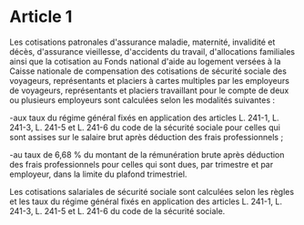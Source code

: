 # Article 1

Les cotisations patronales d'assurance maladie, maternité, invalidité et décès, d'assurance vieillesse, d'accidents du travail, d'allocations familiales ainsi que la cotisation au Fonds national d'aide au logement versées à la Caisse nationale de compensation des cotisations de sécurité sociale des voyageurs, représentants et placiers à cartes multiples par les employeurs de voyageurs, représentants et placiers travaillant pour le compte de deux ou plusieurs employeurs sont calculées selon les modalités suivantes :

-aux taux du régime général fixés en application des articles L. 241-1, L. 241-3, L. 241-5 et L. 241-6 du code de la sécurité sociale pour celles qui sont assises sur le salaire brut après déduction des frais professionnels ;

-au taux de 6,68 % du montant de la rémunération brute après déduction des frais professionnels pour celles qui sont dues, par trimestre et par employeur, dans la limite du plafond trimestriel.

Les cotisations salariales de sécurité sociale sont calculées selon les règles et les taux du régime général fixés en application des articles L. 241-1, L. 241-3, L. 241-5 et L. 241-6 du code de la sécurité sociale.
